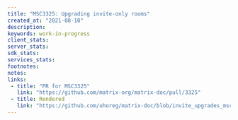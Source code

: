 ```yaml
---
title: "MSC3325: Upgrading invite-only rooms"
created_at: "2021-08-10"
description:
keywords: work-in-progress
client_stats:
server_stats:
sdk_stats:
services_stats:
footnotes:
notes:
links:
 - title: "PR for MSC3325"
   link: "https://github.com/matrix-org/matrix-doc/pull/3325"
 - title: Rendered
   link: "https://github.com/uhoreg/matrix-doc/blob/invite_upgrades_msc/proposals/3325-upgrading-invite-only-rooms.md"
---
```

